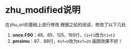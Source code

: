 # zhu_modified说明
在zhu_ori的基础上进行修改
根据之前的阅读，修改了以下几处
1. **once.F90**：48、85、125、165行，`t2=t1`改为`t1=t2`
2. **pmsimu**：87、88行，`Ksf=U`改为`Ksf=2U`
画图效果不好！
